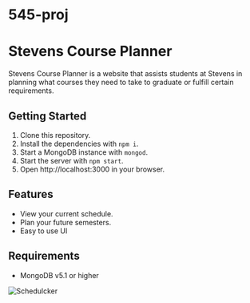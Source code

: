 # 545-proj
# Stevens Course Planner

Stevens Course Planner is a website that assists students at Stevens in planning what courses they need to take to graduate or fulfill certain requirements.

## Getting Started

1. Clone this repository.
2. Install the dependencies with `npm i`.
3. Start a MongoDB instance with `mongod`.
4. Start the server with `npm start`.
5. Open http://localhost:3000 in your browser.

## Features

- View your current schedule.
- Plan your future semesters.
- Easy to use UI
 
## Requirements

- MongoDB v5.1 or higher

![Schedulcker](https://user-images.githubusercontent.com/72940884/235545944-01eb430a-b364-4b07-aa8e-85c462f7e087.png)
